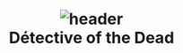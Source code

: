 <h1 align="center">
  <br>
  <img src="http://wiki.olydri.com/skins/common/images/wiki.png" alt="header" >
  <br>
  Détective of the Dead
  <br>
</h1>